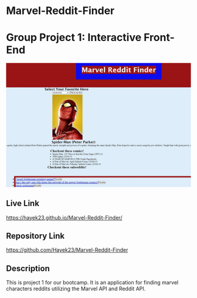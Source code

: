 # Marvel-Reddit-Finder
# Group Project 1: Interactive Front-End

![Alt text](./assets/screenshot.JPG "Screenshot")

## Live Link
https://hayek23.github.io/Marvel-Reddit-Finder/

## Repository Link
https://github.com/Hayek23/Marvel-Reddit-Finder

## Description
This is project 1 for our bootcamp. It is an application for finding marvel characters reddits utilizing the Marvel API and Reddit API.
